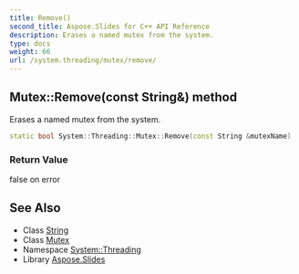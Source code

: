 ```yaml
---
title: Remove()
second_title: Aspose.Slides for C++ API Reference
description: Erases a named mutex from the system.
type: docs
weight: 66
url: /system.threading/mutex/remove/
---
```

## Mutex::Remove(const String\&) method


Erases a named mutex from the system.

```cpp
static bool System::Threading::Mutex::Remove(const String &mutexName)
```


### Return Value

false on error

## See Also

* Class [String](../../../system/string/)
* Class [Mutex](../)
* Namespace [System::Threading](../../)
* Library [Aspose.Slides](../../../)